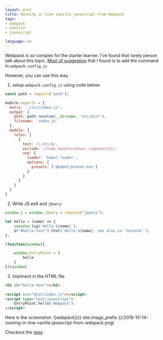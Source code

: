 ```yaml
---
layout: post
title: Running in-line vanilla javascript from Webpack
tags:	
- webpack
- vanilla
- javascript

language: en
---
```


Webpack is so complex for the starter learner. I've found that rarely person talk about this topic. [Most of suggestion](https://stackoverflow.com/questions/34357489/calling-webpacked-code-from-outside-html-script-tag) that I found is to add the command in `webpack.config.js`

However, you can use this way.

1. setup `webpack.config.js` using code below:

```js
const path = require('path');

module.exports = {
  entry: './src/index.js',
  output: {
    path: path.resolve(__dirname, 'src/dist'),
    filename: 'index.js'
  },
  module: {
    rules: [
      {
        test: /\.m?js$/,
        exclude: /(node_modules|bower_components)/,
        use: {
          loader: 'babel-loader',
          options: {
            presets: ['@babel/preset-env']
          }
        }
      }
    ]
  }
}
```

2. Write JS es6 and `jQuery`

```js
window.$ = window.jQuery = require("jquery");

let hello = (name) => {
    console.log(`Hello ${name}`);
    $("#hello-text").html(`Hello ${name}, see also in 'Console'`);
};

(function(window){

    window.EntryPoint = {
        hello
    }
})(window)
```

3. Implment in the HTML file

```html
<h1 id="hello-text"></h1>
  
<script src="dist/index.js"></script>
<script type="text/javascript">
    EntryPoint.hello("Webpack");
</script>
```

Here is the screenshot.
![webpack]({{ site.image_prefix }}/2019-10-14-running-in-line-vanilla-javascript-from-webpack.png)


Checkout the [repo](https://github.com/mildronize/webpack-with-vanilla-js)